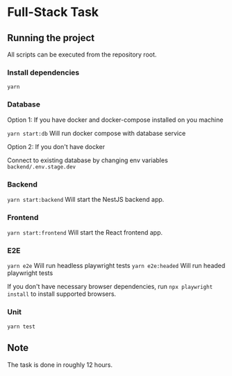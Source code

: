 # Full-Stack Task

## Running the project

All scripts can be executed from the repository root.

### Install dependencies

`yarn`

### Database

Option 1: If you have docker and docker-compose installed on you machine

`yarn start:db` Will run docker compose with database service

Option 2: If you don't have docker

Connect to existing database by changing env variables `backend/.env.stage.dev`

### Backend

`yarn start:backend` Will start the NestJS backend app.

### Frontend

`yarn start:frontend` Will start the React frontend app.

### E2E

`yarn e2e` Will run headless playwright tests
`yarn e2e:headed` Will run headed playwright tests

If you don't have necessary browser dependencies, run `npx playwright install` to install supported browsers.

### Unit

`yarn test`

## Note

The task is done in roughly 12 hours.